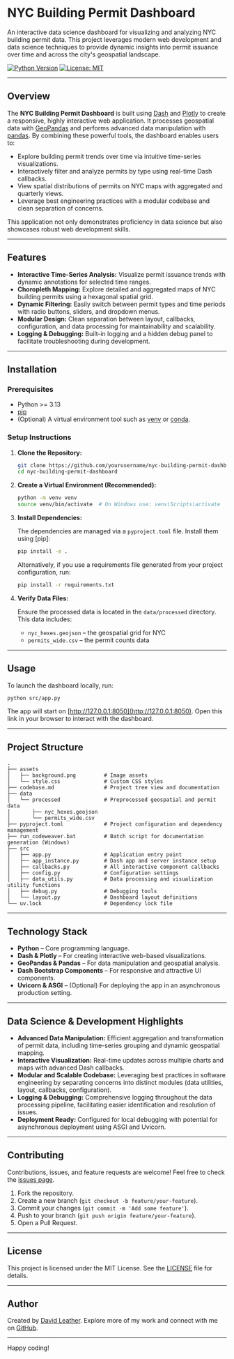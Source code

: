 # NYC Building Permit Dashboard

An interactive data science dashboard for visualizing and analyzing NYC building permit data. This project leverages modern web development and data science techniques to provide dynamic insights into permit issuance over time and across the city's geospatial landscape.

[![Python Version](https://img.shields.io/badge/python->=3.13-blue.svg)](https://www.python.org/downloads/)
[![License: MIT](https://img.shields.io/badge/License-MIT-yellow.svg)](https://opensource.org/licenses/MIT)

---

## Overview

The **NYC Building Permit Dashboard** is built using [Dash](https://dash.plotly.com/) and [Plotly](https://plotly.com/python/) to create a responsive, highly interactive web application. It processes geospatial data with [GeoPandas](https://geopandas.org/) and performs advanced data manipulation with [pandas](https://pandas.pydata.org/). By combining these powerful tools, the dashboard enables users to:

- Explore building permit trends over time via intuitive time-series visualizations.
- Interactively filter and analyze permits by type using real-time Dash callbacks.
- View spatial distributions of permits on NYC maps with aggregated and quarterly views.
- Leverage best engineering practices with a modular codebase and clean separation of concerns.

This application not only demonstrates proficiency in data science but also showcases robust web development skills.

---

## Features

- **Interactive Time-Series Analysis:** Visualize permit issuance trends with dynamic annotations for selected time ranges.
- **Choropleth Mapping:** Explore detailed and aggregated maps of NYC building permits using a hexagonal spatial grid.
- **Dynamic Filtering:** Easily switch between permit types and time periods with radio buttons, sliders, and dropdown menus.
- **Modular Design:** Clean separation between layout, callbacks, configuration, and data processing for maintainability and scalability.
- **Logging & Debugging:** Built-in logging and a hidden debug panel to facilitate troubleshooting during development.

---

## Installation

### Prerequisites

- Python >= 3.13
- [pip](https://pip.pypa.io/)
- (Optional) A virtual environment tool such as [venv](https://docs.python.org/3/library/venv.html) or [conda](https://docs.conda.io/).

### Setup Instructions

1. **Clone the Repository:**

   ```bash
   git clone https://github.com/yourusername/nyc-building-permit-dashboard.git
   cd nyc-building-permit-dashboard
   ```

2. **Create a Virtual Environment (Recommended):**

   ```bash
   python -m venv venv
   source venv/bin/activate  # On Windows use: venv\Scripts\activate
   ```

3. **Install Dependencies:**

   The dependencies are managed via a `pyproject.toml` file. Install them using [pip]:

   ```bash
   pip install -e .
   ```

   Alternatively, if you use a requirements file generated from your project configuration, run:

   ```bash
   pip install -r requirements.txt
   ```

4. **Verify Data Files:**

   Ensure the processed data is located in the `data/processed` directory. This data includes:
   - `nyc_hexes.geojson` – the geospatial grid for NYC
   - `permits_wide.csv` – the permit counts data

---

## Usage

To launch the dashboard locally, run:
```bash
python src/app.py
```

The app will start on [http://127.0.0.1:8050](http://127.0.0.1:8050). Open this link in your browser to interact with the dashboard.

---

## Project Structure

```
.
├── assets
│   ├── background.png         # Image assets
│   └── style.css              # Custom CSS styles
├── codebase.md                # Project tree view and documentation
├── data
│   └── processed              # Preprocessed geospatial and permit data
│       ├── nyc_hexes.geojson
│       └── permits_wide.csv
├── pyproject.toml             # Project configuration and dependency management
├── run_codeweaver.bat         # Batch script for documentation generation (Windows)
├── src
│   ├── app.py                 # Application entry point
│   ├── app_instance.py        # Dash app and server instance setup
│   ├── callbacks.py           # All interactive component callbacks
│   ├── config.py              # Configuration settings
│   ├── data_utils.py          # Data processing and visualization utility functions
│   ├── debug.py               # Debugging tools
│   └── layout.py              # Dashboard layout definitions
└── uv.lock                    # Dependency lock file
```

---

## Technology Stack

- **Python** – Core programming language.
- **Dash & Plotly** – For creating interactive web-based visualizations.
- **GeoPandas & Pandas** – For data manipulation and geospatial analysis.
- **Dash Bootstrap Components** – For responsive and attractive UI components.
- **Uvicorn & ASGI** – (Optional) For deploying the app in an asynchronous production setting.

---

## Data Science & Development Highlights

- **Advanced Data Manipulation:** Efficient aggregation and transformation of permit data, including time-series grouping and dynamic geospatial mapping.
- **Interactive Visualization:** Real-time updates across multiple charts and maps with advanced Dash callbacks.
- **Modular and Scalable Codebase:** Leveraging best practices in software engineering by separating concerns into distinct modules (data utilities, layout, callbacks, configuration).
- **Logging & Debugging:** Comprehensive logging throughout the data processing pipeline, facilitating easier identification and resolution of issues.
- **Deployment Ready:** Configured for local debugging with potential for asynchronous deployment using ASGI and Uvicorn.

---

## Contributing

Contributions, issues, and feature requests are welcome! Feel free to check the [issues page](https://github.com/yourusername/nyc-building-permit-dashboard/issues).

1. Fork the repository.
2. Create a new branch (`git checkout -b feature/your-feature`).
3. Commit your changes (`git commit -m 'Add some feature'`).
4. Push to your branch (`git push origin feature/your-feature`).
5. Open a Pull Request.

---

## License

This project is licensed under the MIT License. See the [LICENSE](LICENSE) file for details.

---

## Author

Created by [David Leather](https://daveleather.com). Explore more of my work and connect with me on [GitHub](https://github.com/yourusername).

---

Happy coding!
